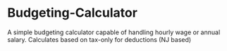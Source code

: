 # Budgeting-Calculator
A simple budgeting calculator capable of handling hourly wage or annual salary. Calculates based on tax-only for deductions (NJ based)

